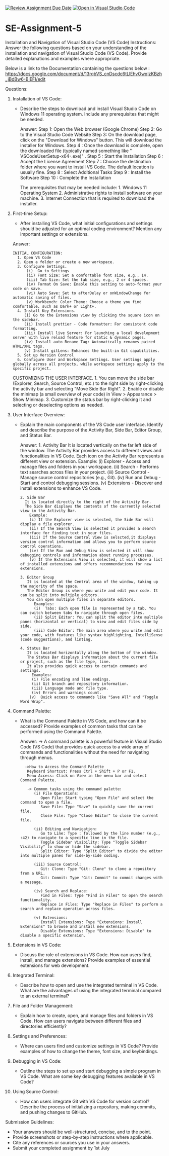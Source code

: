 [![Review Assignment Due Date](https://classroom.github.com/assets/deadline-readme-button-22041afd0340ce965d47ae6ef1cefeee28c7c493a6346c4f15d667ab976d596c.svg)](https://classroom.github.com/a/XoLGRbHq)
[![Open in Visual Studio Code](https://classroom.github.com/assets/open-in-vscode-2e0aaae1b6195c2367325f4f02e2d04e9abb55f0b24a779b69b11b9e10269abc.svg)](https://classroom.github.com/online_ide?assignment_repo_id=15281358&assignment_repo_type=AssignmentRepo)
# SE-Assignment-5
Installation and Navigation of Visual Studio Code (VS Code)
 Instructions:
Answer the following questions based on your understanding of the installation and navigation of Visual Studio Code (VS Code). Provide detailed explanations and examples where appropriate.

Below is a link  to the Documentation containing the questions below :
https://docs.google.com/document/d/13rqbVS_cnDscdc6tLlEhvOwqlzKBzh_jBdBw6-BlEFI/edit

 Questions:

1. Installation of VS Code:
   - Describe the steps to download and install Visual Studio Code on Windows 11 operating system. Include any prerequisites that might be needed.

     Answer:
         Step 1: Open the Web browser (Google Chrome)
         Step 2: Go to the Visual Studio Code Website
         Step 3: On the download page, click on the "Download for Windows" button. This will download the installer for Windows.
         Step 4 : Once the download is complete, open the downloaded file (typically named something like " VSCodeUserSetup-x64-<version>.exe)" .
         Step 5 : Start the Installation
         Step 6 : Accept the License Agreement
         Step 7 : Choose the destination folder where you want to install VS Code. The default location is usually fine.
         Step 8 : Select Additional Tasks
         Step 9 : Install the Software
         Step 10 : Complete the Installation

      The prerequisites that may be needed include:
           1. Windows 11 Operating System
           2. Administrative rights to install software on your machine.
           3. Internet Connection that is required to download the installer.


2. First-time Setup:
   - After installing VS Code, what initial configurations and settings should be adjusted for an optimal coding environment? Mention any important settings or extensions.

   Answer:

       INITIAL CONFIGURATION:
         1. Open VS Code
         2. Open a folder or create a new workspace.
         3. Configure Settings.
             (i)  Go to Settings
             (ii) Font Size: Set a comfortable font size, e.g., 14.
             (iii) Tab Size: Set the tab size, e.g., 2 or 4 spaces.
             (iv) Format On Save: Enable this setting to auto-format your code on save.
             (vi) Auto Save: Set to afterDelay or onWindowChange for automatic saving of files.
             (v) Workbench: Color Theme: Choose a theme you find comfortable, such as Dark+ or Light+.
         4. Install Key Extensions.
            (i) Go to the Extensions view by clicking the square icon on the sidebar.
            (ii) Install prettier - Code formatter: For consistent code formatting.
            (iii) Install live Server: For launching a local development server with live reload feature for static & dynamic pages.
            (iv) Install auto Rename Tag: Automatically renames paired HTML/XML tags.
            (v) Install gitLens: Enhances the built-in Git capabilities.
         5. Set up Version Control
         6. Configure User and Workspace Settings. User settings apply globally across all projects, while workspace settings apply to the specific project.

      CUSTOMIZING THE USER INTERFACE.
         1. You can move the side bar (Explorer, Search, Source Control, etc.) to the right side by right-clicking the activity bar and selecting "Move Side Bar Right".
         2. Enable or disable the minimap (a small overview of your code) in View > Appearance > Show Minimap.
         3. Customize the status bar by right-clicking it and selecting or deselecting options as needed.

3. User Interface Overview:
   - Explain the main components of the VS Code user interface. Identify and describe the purpose of the Activity Bar, Side Bar, Editor Group, and Status Bar.

     Answer:
         1. Activity Bar
          It is located vertically on the far left side of the window.
          The Activity Bar provides access to different views and functionalities in VS Code. Each icon on the Activity Bar represents a different view or extension.
            Example: 
              (i) Explorer - Access and manage files and folders in your workspace.
              (ii) Search - Performs text searches across files in your project.
              (iii) Source Control - Manage source control repositories (e.g., Git).
              (iv) Run and Debug - Start and control debugging sessions.
              (v) Extensions - Discover and install extensions to enhance VS Code.

         2. Side Bar
           It is located directly to the right of the Activity Bar.
           The Side Bar displays the contents of the currently selected view in the Activity Bar.
             Example:
             (i) If the Explorer view is selected, the Side Bar will display a file explorer.
             (ii) If the Search View is selected it provides a search interface for finding text in your files.
             (iii) If the Source Control View is selscted,it displays version control information and allows you to perform source control operations.
             (iv) If the Run and Debug View is selected it will show debugging controls and information about running processes.
             (v) If the Extensions View is selected, it will show a list of installed extensions and offers recommendations for new extensions.

         3. Editor Group
            It is located at the Central area of the window, taking up the majority of the space.
            The Editor Group is where you write and edit your code. It can be split into multiple editors.
            You can open multiple files in separate editors.
               Examples:
               (i)  Tabs: Each open file is represented by a tab. You can switch between tabs to navigate through open files.
               (ii) Split Editor: You can split the editor into multiple panes (horizontal or vertical) to view and edit files side by side.
               (iii) Code Editor: The main area where you write and edit your code, with features like syntax highlighting, IntelliSense (code suggestions), and linting.
         
         4. Status Bar
            It is located horizontally along the bottom of the window.
            The Status Bar displays information about the current file or project, such as the file type, line.
            It also provides quick access to certain commands and settings.
              Examples:
              (i) File encoding and line endings.
              (ii) Git branch and repository information.
              (iii) Language mode and file type.
              (iv) Errors and warnings count.
             (v)  Quick access to commands like "Save All" and "Toggle Word Wrap".


4. Command Palette:
   - What is the Command Palette in VS Code, and how can it be accessed? Provide examples of common tasks that can be performed using the Command Palette.
        
        Answer:
           -> A command palette is a powerful feature in Visual Studio Code (VS Code) that provides quick access to a wide array of commands and functionalities without the need for navigating through menus. 

           ->How to Access the Command Palette
            Keyboard Shortcut: Press Ctrl + Shift + P or F1.
            Menu Access: Click on View in the menu bar and select Command Palette.

            -> Common tasks using the command palette:
               (i) File Operations:
                  Open File: Start typing "Open File" and select the command to open a file.
                  Save File: Type "Save" to quickly save the current file.
                  Close File: Type "Close Editor" to close the current file.

               (ii) Editing and Navigation:
                  Go to Line: Type : followed by the line number (e.g., :42) to navigate to a specific line in the file.
                  Toggle Sidebar Visibility: Type "Toggle Sidebar Visibility" to show or hide the sidebar.
                  Split Editor: Type "Split Editor" to divide the editor into multiple panes for side-by-side coding.

               (iii) Source Control:
                  Git: Clone: Type "Git: Clone" to clone a repository from a URL.
                  Git: Commit: Type "Git: Commit" to commit changes with a message.
               
               (iv) Search and Replace:
                  Find in Files: Type "Find in Files" to open the search functionality.
                  Replace in Files: Type "Replace in Files" to perform a search and replace operation across files.

               (v) Extensions:
                  Install Extensions: Type "Extensions: Install Extensions" to browse and install new extensions.
                  Disable Extensions: Type "Extensions: Disable" to disable a specific extension.


5. Extensions in VS Code:
   - Discuss the role of extensions in VS Code. How can users find, install, and manage extensions? Provide examples of essential extensions for web development.

6. Integrated Terminal:
   - Describe how to open and use the integrated terminal in VS Code. What are the advantages of using the integrated terminal compared to an external terminal?

7. File and Folder Management:
   - Explain how to create, open, and manage files and folders in VS Code. How can users navigate between different files and directories efficiently?

8. Settings and Preferences:
   - Where can users find and customize settings in VS Code? Provide examples of how to change the theme, font size, and keybindings.

9. Debugging in VS Code:
   - Outline the steps to set up and start debugging a simple program in VS Code. What are some key debugging features available in VS Code?

10. Using Source Control:
    - How can users integrate Git with VS Code for version control? Describe the process of initializing a repository, making commits, and pushing changes to GitHub.

 Submission Guidelines:
- Your answers should be well-structured, concise, and to the point.
- Provide screenshots or step-by-step instructions where applicable.
- Cite any references or sources you use in your answers.
- Submit your completed assignment by 1st July 

